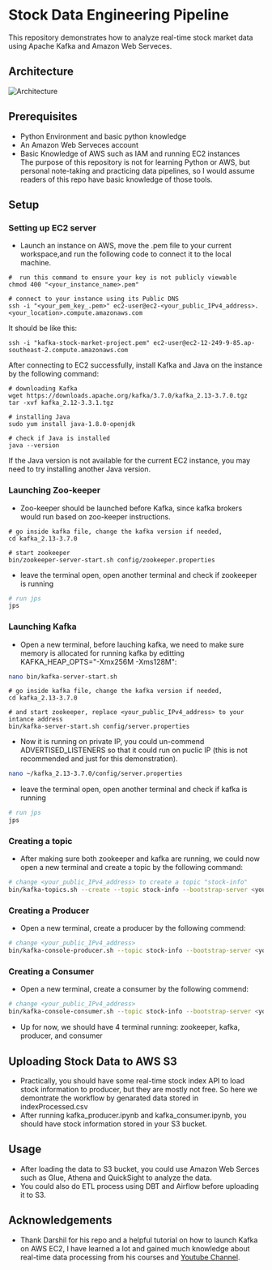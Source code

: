 
# Stock Data Engineering Pipeline
This repository demonstrates how to analyze real-time stock market data using Apache Kafka and Amazon Web Serveces. 

## Architecture
![Architecture](https://github.com/Valerie-Fan/stock-data-engineering/assets/164007751/d8051490-f04a-410d-b1c3-0727cddf0018)
## Prerequisites
* Python Environment and basic python knowledge
* An Amazon Web Serveces account
* Basic Knowledge of AWS such as IAM and running EC2 instances<br>
The purpose of this repository is not for learning Python or AWS, but personal note-taking and practicing data pipelines, so I would assume readers of this repo have basic knowledge of those tools.

## Setup
### Setting up EC2 server
* Launch an instance on AWS, move the .pem file to your current workspace,and run the following code to connect it to the local machine.
```bach
#  run this command to ensure your key is not publicly viewable
chmod 400 "<your_instance_name>.pem"
```
```bach
# connect to your instance using its Public DNS
ssh -i "<your_pem_key_.pem>" ec2-user@ec2-<your_public_IPv4_address>.<your_location>.compute.amazonaws.com
```
It should be like this: 
```bach
ssh -i "kafka-stock-market-project.pem" ec2-user@ec2-12-249-9-85.ap-southeast-2.compute.amazonaws.com
```
After connecting to EC2 successfully, install Kafka and Java on the instance by the following command:
```bach 
# downloading Kafka 
wget https://downloads.apache.org/kafka/3.7.0/kafka_2.13-3.7.0.tgz
tar -xvf kafka_2.12-3.3.1.tgz
```
```bach 
# installing Java
sudo yum install java-1.8.0-openjdk
```
```bach 
# check if Java is installed 
java --version
```
If the Java version is not available for the current EC2 instance, you may need to try installing another Java version.
### Launching Zoo-keeper
* Zoo-keeper should be launched before Kafka, since kafka brokers would run based on zoo-keeper instructions.
```bach
# go inside kafka file, change the kafka version if needed, 
cd kafka_2.13-3.7.0

# start zookeeper
bin/zookeeper-server-start.sh config/zookeeper.properties
```
* leave the terminal open, open another terminal and check if zookeeper is running
```bash
# run jps
jps
```
### Launching Kafka
* Open a new terminal, before lauching kafka, we need to make sure memory is allocated for running kafka by editting KAFKA_HEAP_OPTS="-Xmx256M -Xms128M":
```bash
nano bin/kafka-server-start.sh
```
```bach
# go inside kafka file, change the kafka version if needed, 
cd kafka_2.13-3.7.0

# and start zookeeper, replace <your_public_IPv4_address> to your intance address
bin/kafka-server-start.sh config/server.properties
```
* Now it is running on private IP, you could un-commend ADVERTISED_LISTENERS so that it could run on puclic IP (this is not recommended and just for this demonstration).
```bash
nano ~/kafka_2.13-3.7.0/config/server.properties
```
* leave the terminal open, open another terminal and check if kafka is running
```bash
# run jps
jps
```
### Creating a topic
* After making sure both zookeeper and kafka are running, we could now open a new terminal and create a topic by the following command:
```bash
# change <your_public_IPv4_address> to create a topic "stock-info"
bin/kafka-topics.sh --create --topic stock-info --bootstrap-server <your_public_IPv4_address>:9092 --replication-factor 1 --partitions 1
```
### Creating a Producer
* Open a new terminal, create a producer by the following commend: 
```bash
# change <your_public_IPv4_address>
bin/kafka-console-producer.sh --topic stock-info --bootstrap-server <your_public_IPv4_address>:9092 
```
### Creating a Consumer
* Open a new terminal, create a consumer by the following commend: 
```bash
# change <your_public_IPv4_address>
bin/kafka-console-consumer.sh --topic stock-info --bootstrap-server <your_public_IPv4_address>:9092
```
* Up for now, we should have 4 terminal running: zookeeper, kafka, producer, and consumer

## Uploading Stock Data to AWS S3
* Practically, you should have some real-time stock index API to load stock information to producer, but they are mostly not free. So here we demontrate the workflow by genarated data stored in indexProcessed.csv
* After running kafka_producer.ipynb and kafka_consumer.ipynb, you should have stock information stored in your S3 bucket.

## Usage
* After loading the data to S3 bucket, you could use Amazon Web Serces such as Glue, Athena and QuickSight to analyze the data.
* You could also do ETL process using DBT and Airflow before uploading it to S3.

## Acknowledgements
* Thank Darshil for his repo and a helpful tutorial on how to launch Kafka on AWS EC2, I have learned a lot and gained much knowledge about real-time data processing from his courses and [Youtube Channel](https://www.youtube.com/watch?v=KerNf0NANMo&t=1643s).
